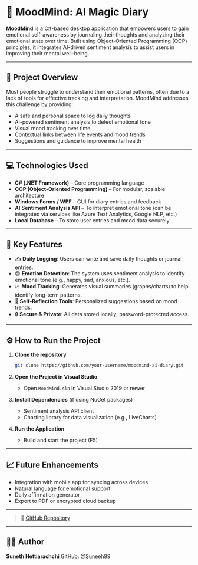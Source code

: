 # 🧠 MoodMind: AI Magic Diary

**MoodMind** is a C#-based desktop application that empowers users to gain emotional self-awareness by journaling their thoughts and analyzing their emotional state over time. Built using Object-Oriented Programming (OOP) principles, it integrates AI-driven sentiment analysis to assist users in improving their mental well-being.

---

## 🌟 Project Overview

Most people struggle to understand their emotional patterns, often due to a lack of tools for effective tracking and interpretation. MoodMind addresses this challenge by providing:

* A safe and personal space to log daily thoughts
* AI-powered sentiment analysis to detect emotional tone
* Visual mood tracking over time
* Contextual links between life events and mood trends
* Suggestions and guidance to improve mental health

---

## 💻 Technologies Used

* **C# (.NET Framework)** – Core programming language
* **OOP (Object-Oriented Programming)** – For modular, scalable architecture
* **Windows Forms / WPF** – GUI for diary entries and feedback
* **AI Sentiment Analysis API** – To interpret emotional tone (can be integrated via services like Azure Text Analytics, Google NLP, etc.)
* **Local Database** – To store user entries and mood data securely

---

## 🔐 Key Features

* ✍️ **Daily Logging**: Users can write and save daily thoughts or journal entries.
* 😊 **Emotion Detection**: The system uses sentiment analysis to identify emotional tone (e.g., happy, sad, anxious, etc.).
* 📈 **Mood Tracking**: Generates visual summaries (graphs/charts) to help identify long-term patterns.
* 🧘 **Self-Reflection Tools**: Personalized suggestions based on mood trends.
* 🔒 **Secure & Private**: All data stored locally; password-protected access.

---

## ⚙️ How to Run the Project

1. **Clone the repository**

   ```bash
   git clone https://github.com/your-username/moodmind-ai-diary.git
   ```

2. **Open the Project in Visual Studio**

   * Open `MoodMind.sln` in Visual Studio 2019 or newer

3. **Install Dependencies** (if using NuGet packages)

   * Sentiment analysis API client
   * Charting library for data visualization (e.g., LiveCharts)

4. **Run the Application**

   * Build and start the project (F5)


---

## 📈 Future Enhancements

* Integration with mobile app for syncing across devices
* Natural language for emotional support
* Daily affirmation generator
* Export to PDF or encrypted cloud backup

---

> 🔗 [GitHub Repository](https://github.com/Suneeh99/mood-mind)

---

## 👨‍💻 Author

**Suneth Hettiarachchi**
GitHub: [@Suneeh99](https://github.com/Suneeh99)
